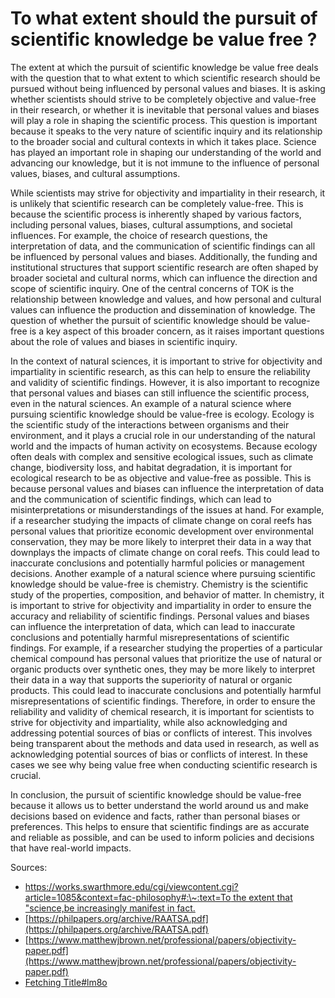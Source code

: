 # To what extent should the pursuit of scientific knowledge be value free ?

The extent at which the pursuit of scientific knowledge be value free deals with the question that to what extent to which scientific research should be pursued without being influenced by personal values and biases. It is asking whether scientists should strive to be completely objective and value-free in their research, or whether it is inevitable that personal values and biases will play a role in shaping the scientific process.  This question is important because it speaks to the very nature of scientific inquiry and its relationship to the broader social and cultural contexts in which it takes place. Science has played an important role in shaping our understanding of the world and advancing our knowledge, but it is not immune to the influence of personal values, biases, and cultural assumptions.

While scientists may strive for objectivity and impartiality in their research, it is unlikely that scientific research can be completely value-free. This is because the scientific process is inherently shaped by various factors, including personal values, biases, cultural assumptions, and societal influences. For example, the choice of research questions, the interpretation of data, and the communication of scientific findings can all be influenced by personal values and biases. Additionally, the funding and institutional structures that support scientific research are often shaped by broader societal and cultural norms, which can influence the direction and scope of scientific inquiry. One of the central concerns of TOK is the relationship between knowledge and values, and how personal and cultural values can influence the production and dissemination of knowledge. The question of whether the pursuit of scientific knowledge should be value-free is a key aspect of this broader concern, as it raises important questions about the role of values and biases in scientific inquiry. 

In the context of natural sciences, it is important to strive for objectivity and impartiality in scientific research, as this can help to ensure the reliability and validity of scientific findings. However, it is also important to recognize that personal values and biases can still influence the scientific process, even in the natural sciences. An example of a natural science where pursuing scientific knowledge should be value-free is ecology. Ecology is the scientific study of the interactions between organisms and their environment, and it plays a crucial role in our understanding of the natural world and the impacts of human activity on ecosystems. Because ecology often deals with complex and sensitive ecological issues, such as climate change, biodiversity loss, and habitat degradation, it is important for ecological research to be as objective and value-free as possible. This is because personal values and biases can influence the interpretation of data and the communication of scientific findings, which can lead to misinterpretations or misunderstandings of the issues at hand. For example, if a researcher studying the impacts of climate change on coral reefs has personal values that prioritize economic development over environmental conservation, they may be more likely to interpret their data in a way that downplays the impacts of climate change on coral reefs. This could lead to inaccurate conclusions and potentially harmful policies or management decisions. Another example of a natural science where pursuing scientific knowledge should be value-free is chemistry. Chemistry is the scientific study of the properties, composition, and behavior of matter. In chemistry, it is important to strive for objectivity and impartiality in order to ensure the accuracy and reliability of scientific findings. Personal values and biases can influence the interpretation of data, which can lead to inaccurate conclusions and potentially harmful misrepresentations of scientific findings. For example, if a researcher studying the properties of a particular chemical compound has personal values that prioritize the use of natural or organic products over synthetic ones, they may be more likely to interpret their data in a way that supports the superiority of natural or organic products. This could lead to inaccurate conclusions and potentially harmful misrepresentations of scientific findings. Therefore, in order to ensure the reliability and validity of chemical research, it is important for scientists to strive for objectivity and impartiality, while also acknowledging and addressing potential sources of bias or conflicts of interest. This involves being transparent about the methods and data used in research, as well as acknowledging potential sources of bias or conflicts of interest. In these cases we see why being value free when conducting scientific research is crucial.

In conclusion, the pursuit of scientific knowledge should be value-free because it allows us to better understand the world around us and make decisions based on evidence and facts, rather than personal biases or preferences. This helps to ensure that scientific findings are as accurate and reliable as possible, and can be used to inform policies and decisions that have real-world impacts. 

Sources:
- [https://works.swarthmore.edu/cgi/viewcontent.cgi?article=1085&context=fac-philosophy#:\~:text=To the extent that "science,be increasingly manifest in fact.](https://works.swarthmore.edu/cgi/viewcontent.cgi?article=1085&context=fac-philosophy#:~:text=To%20the%20extent%20that%20"science,be%20increasingly%20manifest%20in%20fact.)
- [https://philpapers.org/archive/RAATSA.pdf](https://philpapers.org/archive/RAATSA.pdf)
- [https://www.matthewjbrown.net/professional/papers/objectivity-paper.pdf](https://www.matthewjbrown.net/professional/papers/objectivity-paper.pdf)
- [Fetching Title#lm8o](https://tok2022.com/natural-sciences/)